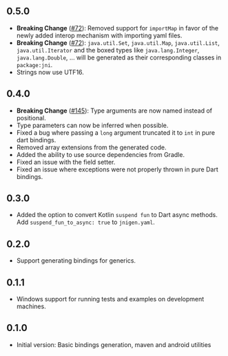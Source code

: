 ## 0.5.0
* **Breaking Change** ([#72](https://github.com/dart-lang/jnigen/issues/72)): Removed support for `importMap` in favor of the newly added interop mechanism with importing yaml files.
* **Breaking Change** ([#72](https://github.com/dart-lang/jnigen/issues/72)): `java.util.Set`, `java.util.Map`, `java.util.List`, `java.util.Iterator` and the boxed types like `java.lang.Integer`, `java.lang.Double`, ... will be generated as their corresponding classes in `package:jni`.
* Strings now use UTF16.

## 0.4.0
* **Breaking Change** ([#145](https://github.com/dart-lang/jnigen/issues/145)): Type arguments are now named instead of positional.
* Type parameters can now be inferred when possible.
* Fixed a bug where passing a `long` argument truncated it to `int` in pure dart bindings.
* Removed array extensions from the generated code.
* Added the ability to use source dependencies from Gradle.
* Fixed an issue with the field setter.
* Fixed an issue where exceptions were not properly thrown in pure Dart bindings.

## 0.3.0
* Added the option to convert Kotlin `suspend fun` to Dart async methods. Add `suspend_fun_to_async: true` to `jnigen.yaml`.

## 0.2.0
* Support generating bindings for generics.

## 0.1.1
* Windows support for running tests and examples on development machines.

## 0.1.0
* Initial version: Basic bindings generation, maven and android utilities
